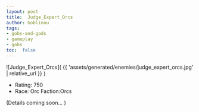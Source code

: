```yaml
---
layout: post
title:  Judge_Expert_Orcs
author: Goblinou
tags:
- gobs-and-gods
- gameplay
- gobs
toc:  false
---
```


![Judge_Expert_Orcs]( {{ 'assets/generated/enemies/judge_expert_orcs.jpg' | relative_url }} )
- Rating: 750
- Race: Orc  Faction:Orcs

(Details coming soon... )